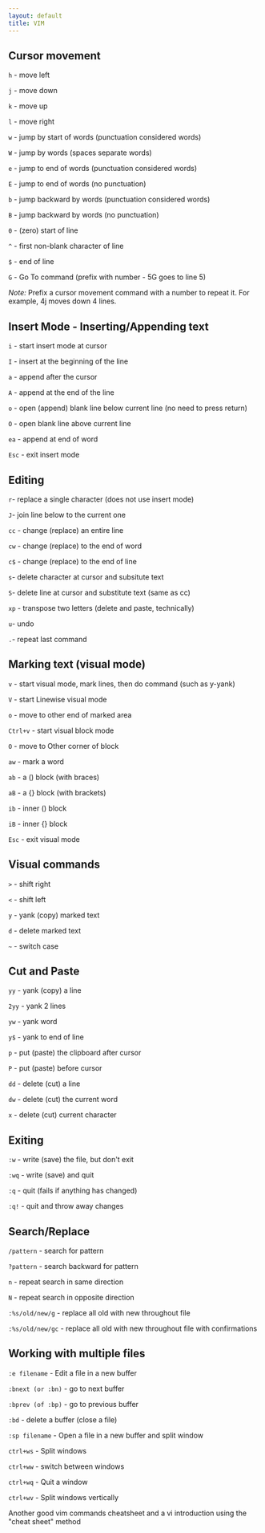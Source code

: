 ```yaml
---
layout: default
title: VIM
---
```

## Cursor movement

`h` - move left

`j` - move down

`k` - move up

`l` - move right

`w` - jump by start of words (punctuation considered words)

`W` - jump by words (spaces separate words)

`e` - jump to end of words (punctuation considered words)

`E` - jump to end of words (no punctuation)

`b` - jump backward by words (punctuation considered words)

`B` - jump backward by words (no punctuation)

`0` - (zero) start of line

`^` - first non-blank character of line

`$` - end of line

`G` - Go To command (prefix with number - 5G goes to line 5)


*Note:* Prefix a cursor movement command with a number to repeat it. For example, 4j moves down 4 lines.

## Insert Mode - Inserting/Appending text

`i` - start insert mode at cursor

`I` - insert at the beginning of the line

`a` - append after the cursor

`A` - append at the end of the line

`o` - open (append) blank line below current line (no need to press return)

`O` - open blank line above current line

`ea` - append at end of word

`Esc` - exit insert mode


## Editing

`r`- replace a single character (does not use insert mode)

`J`- join line below to the current one

`cc` - change (replace) an entire line

`cw` - change (replace) to the end of word

`c$` - change (replace) to the end of line

`s`- delete character at cursor and subsitute text

`S`- delete line at cursor and substitute text (same as cc)

`xp` - transpose two letters (delete and paste, technically)

`u`- undo

`.`- repeat last command


## Marking text (visual mode)

`v` - start visual mode, mark lines, then do command (such as y-yank)

`V` - start Linewise visual mode

`o` - move to other end of marked area

`Ctrl+v` - start visual block mode

`O` - move to Other corner of block

`aw` - mark a word

`ab` - a () block (with braces)

`aB` - a {} block (with brackets)

`ib` - inner () block

`iB` - inner {} block

`Esc` - exit visual mode


## Visual commands

`>` - shift right

`<` - shift left

`y` - yank (copy) marked text

`d` - delete marked text

`~` - switch case


## Cut and Paste

`yy` - yank (copy) a line

`2yy` - yank 2 lines

`yw` - yank word

`y$` - yank to end of line

`p` - put (paste) the clipboard after cursor

`P` - put (paste) before cursor

`dd` - delete (cut) a line

`dw` - delete (cut) the current word

`x` - delete (cut) current character


## Exiting

`:w` - write (save) the file, but don't exit

`:wq` - write (save) and quit

`:q` - quit (fails if anything has changed)

`:q!` - quit and throw away changes


## Search/Replace

`/pattern` - search for pattern

`?pattern` - search backward for pattern

`n` - repeat search in same direction

`N` - repeat search in opposite direction

`:%s/old/new/g` - replace all old with new throughout file

`:%s/old/new/gc` - replace all old with new throughout file with confirmations


## Working with multiple files

`:e filename` - Edit a file in a new buffer

`:bnext (or :bn)` - go to next buffer

`:bprev (of :bp)` - go to previous buffer

`:bd` - delete a buffer (close a file)

`:sp filename` - Open a file in a new buffer and split window

`ctrl+ws` - Split windows

`ctrl+ww` - switch between windows

`ctrl+wq` - Quit a window

`ctrl+wv` - Split windows vertically


Another good vim commands cheatsheet and a vi introduction using the "cheat sheet" method